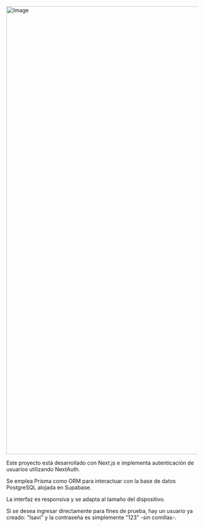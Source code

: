 <img width="2692" height="1182" alt="Image" src="https://github.com/user-attachments/assets/d5814ac5-6972-412e-b65a-e92e9ab57743" />

<p>Este proyecto está desarrollado con Next.js e implementa autenticación de usuarios utilizando NextAuth.</p>

<p>Se emplea Prisma como ORM para interactuar con la base de datos PostgreSQL alojada en Supabase.</p>

<p>La interfaz es responsiva y se adapta al tamaño del dispositivo.</p>

<p> Si se desea ingresar directamente para fines de prueba, hay un usuario ya creado: "Isavi" y la contraseña es simplemente "123" -sin comillas-.</p>
